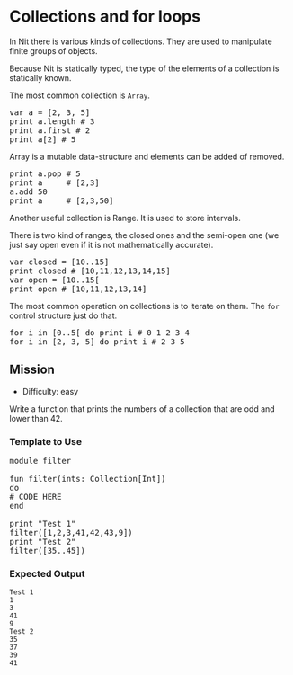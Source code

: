 # Collections and for loops

In Nit there is various kinds of collections.
They are used to manipulate finite groups of objects.

Because Nit is statically typed, the type of the elements of a collection is statically known.

The most common collection is `Array`.

<pre class="hl"><span class="hl kwa">var</span> a <span class="hl opt">= [</span><span class="hl num">2</span><span class="hl opt">,</span> <span class="hl num">3</span><span class="hl opt">,</span> <span class="hl num">5</span><span class="hl opt">]</span>
print a<span class="hl opt">.</span>length <span class="hl slc"># 3</span>
print a<span class="hl opt">.</span>first <span class="hl slc"># 2</span>
print a<span class="hl opt">[</span><span class="hl num">2</span><span class="hl opt">]</span> <span class="hl slc"># 5</span>
</pre>

Array is a mutable data-structure and elements can be added of removed.

<pre class="hl">print a<span class="hl opt">.</span>pop <span class="hl slc"># 5</span>
print a     <span class="hl slc"># [2,3]</span>
a<span class="hl opt">.</span>add <span class="hl num">50</span>
print a     <span class="hl slc"># [2,3,50]</span>
</pre>

Another useful collection is Range. It is used to store intervals.

There is two kind of ranges, the closed ones and the semi-open one (we just say open even if it is not mathematically accurate).

<pre class="hl"><span class="hl kwa">var</span> closed <span class="hl opt">= [</span><span class="hl num">10</span><span class="hl opt">.</span><span class="hl num">.15</span><span class="hl opt">]</span>
print closed <span class="hl slc"># [10,11,12,13,14,15]</span>
<span class="hl kwa">var</span> open <span class="hl opt">= [</span><span class="hl num">10</span><span class="hl opt">.</span><span class="hl num">.15</span><span class="hl opt">[</span>
print open <span class="hl slc"># [10,11,12,13,14]</span>
</pre>

The most common operation on collections is to iterate on them.
The `for` control structure just do that.

<pre class="hl"><span class="hl kwa">for</span> i <span class="hl kwa">in</span> <span class="hl opt">[</span><span class="hl num">0</span><span class="hl opt">.</span><span class="hl num">.5</span><span class="hl opt">[</span> <span class="hl kwa">do</span> print i <span class="hl slc"># 0 1 2 3 4</span>
<span class="hl kwa">for</span> i <span class="hl kwa">in</span> <span class="hl opt">[</span><span class="hl num">2</span><span class="hl opt">,</span> <span class="hl num">3</span><span class="hl opt">,</span> <span class="hl num">5</span><span class="hl opt">]</span> <span class="hl kwa">do</span> print i <span class="hl slc"># 2 3 5</span>
</pre>

## Mission

* Difficulty: easy

Write a function that prints the numbers of a collection that are odd and lower than 42.

### Template to Use

<pre class="hl"><span class="hl kwa">module</span> filter

<span class="hl kwa">fun</span> filter<span class="hl opt">(</span>ints<span class="hl opt">:</span> <span class="hl kwb">Collection</span><span class="hl opt">[</span><span class="hl kwb">Int</span><span class="hl opt">])</span>
<span class="hl kwa">do</span>
<span class="hl slc"># CODE HERE</span>
<span class="hl kwa">end</span>

print <span class="hl str">&quot;Test 1&quot;</span>
filter<span class="hl opt">([</span><span class="hl num">1</span><span class="hl opt">,</span><span class="hl num">2</span><span class="hl opt">,</span><span class="hl num">3</span><span class="hl opt">,</span><span class="hl num">41</span><span class="hl opt">,</span><span class="hl num">42</span><span class="hl opt">,</span><span class="hl num">43</span><span class="hl opt">,</span><span class="hl num">9</span><span class="hl opt">])</span>
print <span class="hl str">&quot;Test 2&quot;</span>
filter<span class="hl opt">([</span><span class="hl num">35</span><span class="hl opt">.</span><span class="hl num">.45</span><span class="hl opt">])</span>
</pre>

### Expected Output

	Test 1
	1
	3
	41
	9
	Test 2
	35
	37
	39
	41
